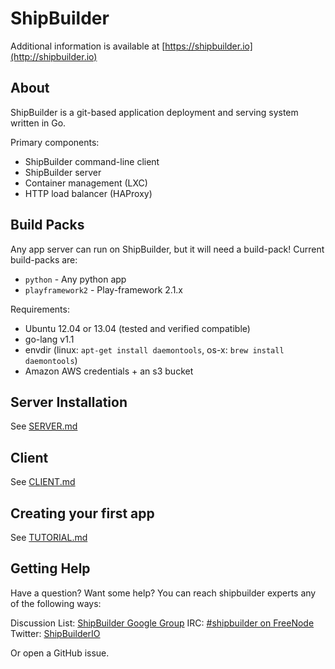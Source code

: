 ShipBuilder
===========

Additional information is available at [https://shipbuilder.io](http://shipbuilder.io)

About
-----
ShipBuilder is a git-based application deployment and serving system written in Go.

Primary components:

* ShipBuilder command-line client
* ShipBuilder server
* Container management (LXC)
* HTTP load balancer (HAProxy)

Build Packs
-----------
Any app server can run on ShipBuilder, but it will need a build-pack! Current build-packs are:
* `python` - Any python app
* `playframework2` - Play-framework 2.1.x

Requirements:

* Ubuntu 12.04 or 13.04 (tested and verified compatible)
* go-lang v1.1
* envdir (linux: `apt-get install daemontools`, os-x: `brew install daemontools`)
* Amazon AWS credentials + an s3 bucket

Server Installation
----------------------------

See [SERVER.md](https://github.com/sendhub/shipbuilder/blob/master/SERVER.md)

Client
------

See [CLIENT.md](https://github.com/sendhub/shipbuilder/blob/master/CLIENT.md)

Creating your first app
-----------------------

See [TUTORIAL.md](https://github.com/sendhub/shipbuilder/blob/master/TUTORIAL.md)

Getting Help
------------
Have a question? Want some help? You can reach shipbuilder experts any of the following ways:

Discussion List: [ShipBuilder Google Group](https://groups.google.com/forum/#!forum/shipbuilder)
IRC: [#shipbuilder on FreeNode](irc://chat.freenode.node/shipbuilder)
Twitter: [ShipBuilderIO](https://twitter.com/ShipBuilderIO)

Or open a GitHub issue.

